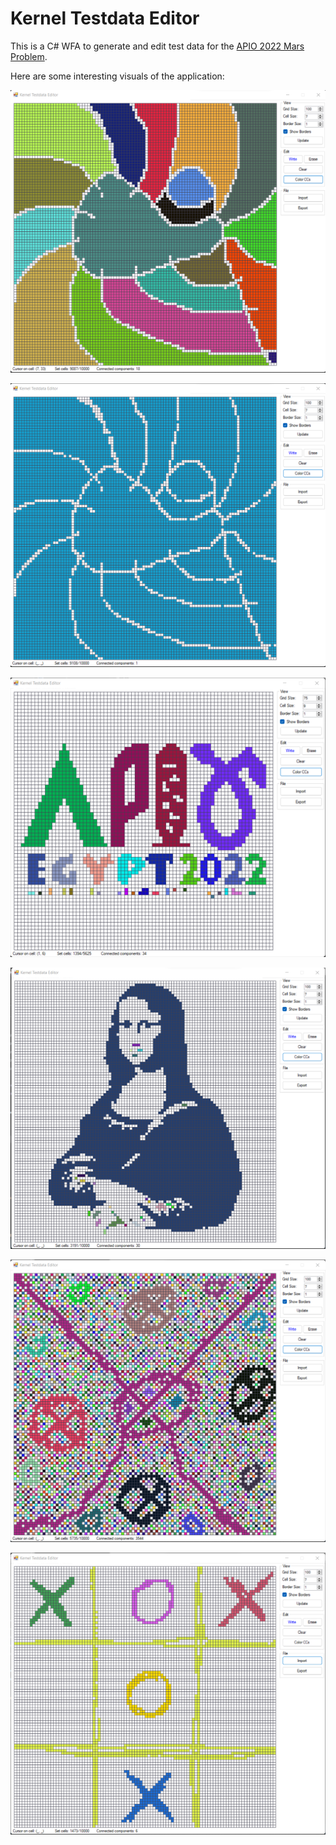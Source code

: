 # Kernel Testdata Editor
 
This is a C# WFA to generate and edit test data for the [APIO 2022 Mars Problem](https://github.com/apio2022/apio2022_tasks).

Here are some interesting visuals of the application:

![](/images/a1.png)

![](/images/a2.png)

![](/images/a3.png)

![](/images/a4.png)

![](/images/a5.png)

![](/images/a6.png)